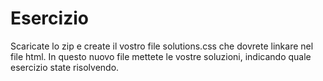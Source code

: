 # Esercizio

Scaricate lo zip e create il vostro file solutions.css che dovrete linkare nel file html.
In questo nuovo file mettete le vostre soluzioni, indicando quale esercizio state risolvendo.